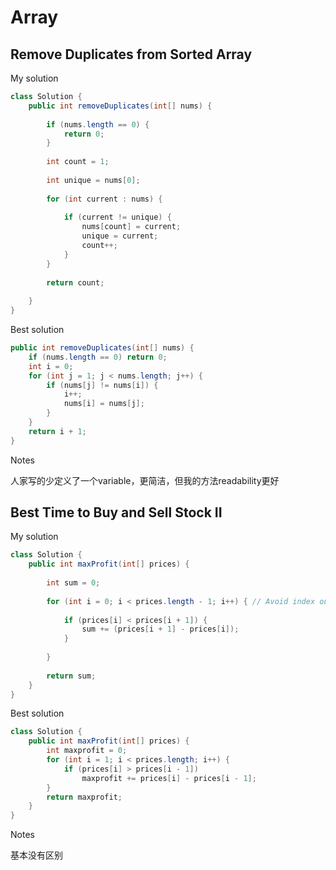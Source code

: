 # Array

## Remove Duplicates from Sorted Array

My solution

```java
class Solution {
    public int removeDuplicates(int[] nums) {
        
        if (nums.length == 0) {
            return 0;
        }
        
        int count = 1;
        
        int unique = nums[0];
        
        for (int current : nums) {
            
            if (current != unique) {
                nums[count] = current;
                unique = current;
                count++;
            }
        }
        
        return count;
        
    }
}
```

Best solution

```java
public int removeDuplicates(int[] nums) {
    if (nums.length == 0) return 0;
    int i = 0;
    for (int j = 1; j < nums.length; j++) {
        if (nums[j] != nums[i]) {
            i++;
            nums[i] = nums[j];
        }
    }
    return i + 1;
}
```

Notes

人家写的少定义了一个variable，更简洁，但我的方法readability更好

## Best Time to Buy and Sell Stock II

My solution

```java
class Solution {
    public int maxProfit(int[] prices) {
        
        int sum = 0;
        
        for (int i = 0; i < prices.length - 1; i++) { // Avoid index out of bound
            
            if (prices[i] < prices[i + 1]) {
                sum += (prices[i + 1] - prices[i]);
            }
            
        }
        
        return sum;
    }
}
```

Best solution

```java
class Solution {
    public int maxProfit(int[] prices) {
        int maxprofit = 0;
        for (int i = 1; i < prices.length; i++) {
            if (prices[i] > prices[i - 1])
                maxprofit += prices[i] - prices[i - 1];
        }
        return maxprofit;
    }
}
```

Notes

基本没有区别

